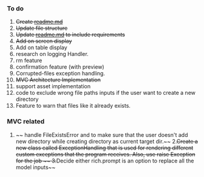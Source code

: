 
### To do 

1. ~~Create [readme.md](./readme.md)~~
2. ~~Update file structure~~
3. ~~Update [readme.md](./readme.md) to include requirements~~
4. ~~Add on screen display~~
5. Add on table display
6. research on logging Handler.
7. rm feature
8. confirmation feature (with preview)
9. Corrupted-files exception handling.
10. ~~MVC Architecture Implementation~~
11. support asset implementation
12. code to exclude wrong file paths inputs if the user want to create a new directory
13. Feature to warn that files like it already exists.

### MVC related

1. ~~ handle FileExistsError and to make sure that the user doesn't add new directory while creating directory as current target dir.~~
2.~~Create a new class called ExceptionHandling that is used for rendering different custom exceptions that the program receives. Also, use raise Exception for the job ~~
3.~~Decide either rich.prompt is an option to replace all the model inputs~~